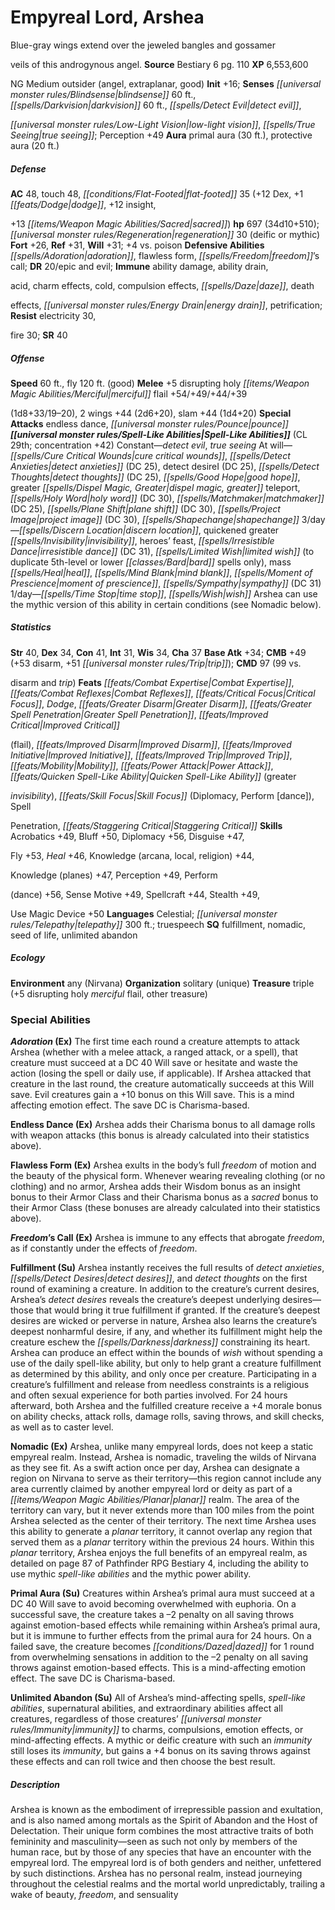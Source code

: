 ﻿---
cssclass: [monsters]

---

# Empyreal Lord, Arshea
Blue-gray wings extend over the jeweled bangles and gossamer

veils of this androgynous angel.
**Source** Bestiary 6 pg. 110
**XP** 6,553,600

NG Medium outsider (angel, extraplanar, good)
**Init** +16; **Senses** _[[universal monster rules/Blindsense|blindsense]]_ 60 ft., _[[spells/Darkvision|darkvision]]_ 60 ft., _[[spells/Detect Evil|detect evil]]_,

_[[universal monster rules/Low-Light Vision|low-light vision]]_, _[[spells/True Seeing|true seeing]]_; Perception +49
**Aura** primal aura (30 ft.), protective aura (20 ft.)

##### Defense

**AC** 48, touch 48, _[[conditions/Flat-Footed|flat-footed]]_ 35 (+12 Dex, +1 _[[feats/Dodge|dodge]]_, +12 insight,

+13 _[[items/Weapon Magic Abilities/Sacred|sacred]]_)
**hp** 697 (34d10+510); _[[universal monster rules/Regeneration|regeneration]]_ 30 (deific or mythic)
**Fort** +26, **Ref** +31, **Will** +31; +4 vs. poison
**Defensive Abilities** _[[spells/Adoration|adoration]]_, flawless form, _[[spells/Freedom|freedom]]_’s call; **DR** 20/epic and evil; **Immune** ability damage, ability drain,

acid, charm effects, cold, compulsion effects, _[[spells/Daze|daze]]_, death

effects, _[[universal monster rules/Energy Drain|energy drain]]_, petrification; **Resist** electricity 30,

fire 30; **SR** 40

##### Offense
**Speed** 60 ft., fly 120 ft. (good)
**Melee** +5 disrupting holy _[[items/Weapon Magic Abilities/Merciful|merciful]]_ flail +54/+49/+44/+39

(1d8+33/19–20), 2 wings +44 (2d6+20), slam +44 (1d4+20)
**Special Attacks** endless dance, _[[universal monster rules/Pounce|pounce]]_
**_[[universal monster rules/Spell-Like Abilities|Spell-Like Abilities]]_** (CL 29th; concentration +42)
Constant—_detect evil_, _true seeing_ 
At will—_[[spells/Cure Critical Wounds|cure critical wounds]]_, _[[spells/Detect Anxieties|detect anxieties]]_ (DC 25), detect desireI (DC 25), _[[spells/Detect Thoughts|detect thoughts]]_ (DC 25), _[[spells/Good Hope|good hope]]_, greater _[[spells/Dispel Magic, Greater|dispel magic, greater]]_ teleport, _[[spells/Holy Word|holy word]]_ (DC 30), _[[spells/Matchmaker|matchmaker]]_ (DC 25), _[[spells/Plane Shift|plane shift]]_ (DC 30), _[[spells/Project Image|project image]]_ (DC 30), _[[spells/Shapechange|shapechange]]_ 
3/day—_[[spells/Discern Location|discern location]]_, quickened greater _[[spells/Invisibility|invisibility]]_, heroes’ feast, _[[spells/Irresistible Dance|irresistible dance]]_ (DC 31), _[[spells/Limited Wish|limited wish]]_ (to duplicate 5th-level or lower _[[classes/Bard|bard]]_ spells only), mass _[[spells/Heal|heal]]_, _[[spells/Mind Blank|mind blank]]_, _[[spells/Moment of Prescience|moment of prescience]]_, _[[spells/Sympathy|sympathy]]_ (DC 31) 
1/day—_[[spells/Time Stop|time stop]]_, _[[spells/Wish|wish]]_ 
 Arshea can use the mythic version of this ability in certain conditions (see Nomadic below).

##### Statistics
**Str** 40, **Dex** 34, **Con** 41, **Int** 31, **Wis** 34, **Cha** 37
**Base Atk** +34; **CMB** +49 (+53 disarm, +51 _[[universal monster rules/Trip|trip]]_); **CMD** 97 (99 vs.

disarm and _trip_)
**Feats** _[[feats/Combat Expertise|Combat Expertise]]_, _[[feats/Combat Reflexes|Combat Reflexes]]_, _[[feats/Critical Focus|Critical Focus]]_, _Dodge_, _[[feats/Greater Disarm|Greater Disarm]]_, _[[feats/Greater Spell Penetration|Greater Spell Penetration]]_, _[[feats/Improved Critical|Improved Critical]]_

(flail), _[[feats/Improved Disarm|Improved Disarm]]_, _[[feats/Improved Initiative|Improved Initiative]]_, _[[feats/Improved Trip|Improved Trip]]_, _[[feats/Mobility|Mobility]]_, _[[feats/Power Attack|Power Attack]]_, _[[feats/Quicken Spell-Like Ability|Quicken Spell-Like Ability]]_ (greater

_invisibility_), _[[feats/Skill Focus|Skill Focus]]_ (Diplomacy, Perform [dance]), Spell

Penetration, _[[feats/Staggering Critical|Staggering Critical]]_
**Skills** Acrobatics +49, Bluff +50, Diplomacy +56, Disguise +47,

Fly +53, _Heal_ +46, Knowledge (arcana, local, religion) +44,

Knowledge (planes) +47, Perception +49, Perform

(dance) +56, Sense Motive +49, Spellcraft +44, Stealth +49,

Use Magic Device +50
**Languages** Celestial; _[[universal monster rules/Telepathy|telepathy]]_ 300 ft.; truespeech
**SQ** fulfillment, nomadic, seed of life, unlimited abandon

##### Ecology

**Environment** any (Nirvana)
**Organization** solitary (unique)
**Treasure** triple (+5 disrupting holy _merciful_ flail, other treasure)

### Special Abilities

**_Adoration_ (Ex)** The first time each round a creature attempts to attack Arshea (whether with a melee attack, a ranged attack, or a spell), that creature must succeed at a DC 40 Will save or hesitate and waste the action (losing the spell or daily use, if applicable). If Arshea attacked that creature in the last round, the creature automatically succeeds at this Will save. Evil creatures gain a +10 bonus on this Will save. This is a mind affecting emotion effect. The save DC is Charisma-based.

**Endless Dance (Ex)** Arshea adds their Charisma bonus to all damage rolls with weapon attacks (this bonus is already calculated into their statistics above).

**Flawless Form (Ex)** Arshea exults in the body’s full _freedom_ of motion and the beauty of the physical form. Whenever wearing revealing clothing (or no clothing) and no armor, Arshea adds their Wisdom bonus as an insight bonus to their Armor Class and their Charisma bonus as a _sacred_ bonus to their Armor Class (these bonuses are already calculated into their statistics above).

**_Freedom_’s Call (Ex)** Arshea is immune to any effects that abrogate _freedom_, as if constantly under the effects of _freedom_.

**Fulfillment (Su)** Arshea instantly receives the full results of _detect anxieties_, _[[spells/Detect Desires|detect desires]]_, and _detect thoughts_ on the first round of examining a creature. In addition to the creature’s current desires, Arshea’s _detect desires_ reveals the creature’s deepest underlying desires—those that would bring it true fulfillment if granted. If the creature’s deepest desires are wicked or perverse in nature, Arshea also learns the creature’s deepest nonharmful desire, if any, and whether its fulfillment might help the creature eschew the _[[spells/Darkness|darkness]]_ constraining its heart. Arshea can produce an effect within the bounds of _wish_ without spending a use of the daily spell-like ability, but only to help grant a creature fulfillment as determined by this ability, and only once per creature. Participating in a creature’s fulfillment and release from needless constraints is a religious and often sexual experience for both parties involved. For 24 hours afterward, both Arshea and the fulfilled creature receive a +4 morale bonus on ability checks, attack rolls, damage rolls, saving throws, and skill checks, as well as to caster level.

**Nomadic (Ex)** Arshea, unlike many empyreal lords, does not keep a static empyreal realm. Instead, Arshea is nomadic, traveling the wilds of Nirvana as they see fit. As a swift action once per day, Arshea can designate a region on Nirvana to serve as their territory—this region cannot include any area currently claimed by another empyreal lord or deity as part of a _[[items/Weapon Magic Abilities/Planar|planar]]_ realm. The area of the territory can vary, but it never extends more than 100 miles from the point Arshea selected as the center of their territory. The next time Arshea uses this ability to generate a _planar_ territory, it cannot overlap any region that served them as a _planar_ territory within the previous 24 hours. Within this _planar_ territory, Arshea enjoys the full benefits of an empyreal realm, as detailed on page 87 of Pathfinder RPG Bestiary 4, including the ability to use mythic _spell-like abilities_ and the mythic power ability.

**Primal Aura (Su)** Creatures within Arshea’s primal aura must succeed at a DC 40 Will save to avoid becoming overwhelmed with euphoria. On a successful save, the creature takes a –2 penalty on all saving throws against emotion-based effects while remaining within Arshea’s primal aura, but it is immune to further effects from the primal aura for 24 hours. On a failed save, the creature becomes _[[conditions/Dazed|dazed]]_ for 1 round from overwhelming sensations in addition to the –2 penalty on all saving throws against emotion-based effects. This is a mind-affecting emotion effect. The save DC is Charisma-based.

**Unlimited Abandon (Su)** All of Arshea’s mind-affecting spells, _spell-like abilities_, supernatural abilities, and extraordinary abilities affect all creatures, regardless of those creatures’ _[[universal monster rules/Immunity|immunity]]_ to charms, compulsions, emotion effects, or mind-affecting effects. A mythic or deific creature with such an _immunity_ still loses its _immunity_, but gains a +4 bonus on its saving throws against these effects and can roll twice and then choose the best result.

##### Description

Arshea is known as the embodiment of irrepressible passion and exultation, and is also named among mortals as the Spirit of Abandon and the Host of Delectation. Their unique form combines the most attractive traits of both femininity and masculinity—seen as such not only by members of the human race, but by those of any species that have an encounter with the empyreal lord. The empyreal lord is of both genders and neither, unfettered by such distinctions. Arshea has no personal realm, instead journeying throughout the celestial realms and the mortal world unpredictably, trailing a wake of beauty, _freedom_, and sensuality